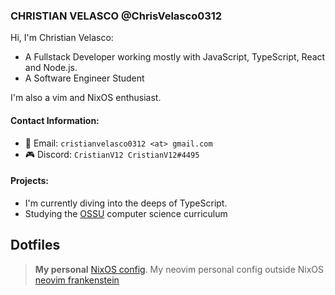 ### CHRISTIAN VELASCO @ChrisVelasco0312

Hi, I'm Christian Velasco:

- A Fullstack Developer working mostly with JavaScript, TypeScript, React and Node.js.
- A Software Engineer Student

I'm also a vim and NixOS enthusiast.

#### Contact Information:

- 📧 Email: `cristianvelasco0312 <at> gmail.com`
- 🎮 Discord: `CristianV12 CristianV12#4495`

#### Projects:

- I'm currently diving into the deeps of TypeScript.
- Studying the [OSSU](https://github.com/ossu/computer-science) computer science curriculum

## Dotfiles

> **My personal** [NixOS config](https://github.com/ChrisVelasco0312/.dotfiles).
> My neovim personal config outside NixOS [neovim frankenstein](https://github.com/ChrisVelasco0312/nvim-frankenstein)
